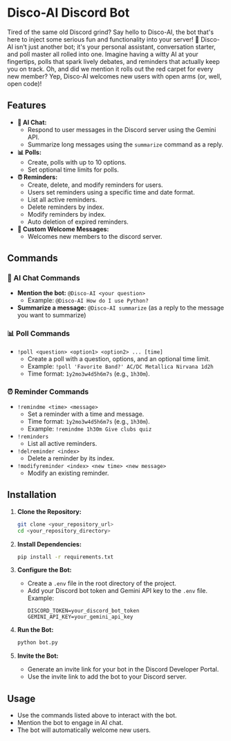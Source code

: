 # Disco-AI Discord Bot

Tired of the same old Discord grind? Say hello to Disco-AI, the bot that's here to inject some serious fun and functionality into your server! 🚀 Disco-AI isn't just another bot; it's your personal assistant, conversation starter, and poll master all rolled into one. Imagine having a witty AI at your fingertips, polls that spark lively debates, and reminders that actually keep you on track. Oh, and did we mention it rolls out the red carpet for every new member? Yep, Disco-AI welcomes new users with open arms (or, well, open code)!

## Features

* **🤖 AI Chat:**
    * Respond to user messages in the Discord server using the Gemini API.
    * Summarize long messages using the `summarize` command as a reply.
* **📊 Polls:**
    * Create, polls with up to 10 options.
    * Set optional time limits for polls.
* **⏰ Reminders:**
    * Create, delete, and modify reminders for users.
    * Users set reminders using a specific time and date format.
    * List all active reminders.
    * Delete reminders by index.
    * Modify reminders by index.
    * Auto deletion of expired reminders.
* **🎉 Custom Welcome Messages:**
    * Welcomes new members to the discord server.

## Commands

### 🤖 AI Chat Commands

* **Mention the bot:** `@Disco-AI <your question>`
    * Example: `@Disco-AI How do I use Python?`
* **Summarize a message:** `@Disco-AI summarize` (as a reply to the message you want to summarize)

### 📊 Poll Commands

* `!poll <question> <option1> <option2> ... [time]`
    * Create a poll with a question, options, and an optional time limit.
    * Example: `!poll 'Favorite Band?' AC/DC Metallica Nirvana 1d2h`
    * Time format: `1y2mo3w4d5h6m7s` (e.g., `1h30m`).

### ⏰ Reminder Commands

* `!remindme <time> <message>`
    * Set a reminder with a time and message.
    * Time format: `1y2mo3w4d5h6m7s` (e.g., `1h30m`).
    * Example: `!remindme 1h30m Give clubs quiz`
* `!reminders`
    * List all active reminders.
* `!delreminder <index>`
    * Delete a reminder by its index.
* `!modifyreminder <index> <new time> <new message>`
    * Modify an existing reminder.

## Installation

1.  **Clone the Repository:**
    ```bash
    git clone <your_repository_url>
    cd <your_repository_directory>
    ```
2.  **Install Dependencies:**
    ```bash
    pip install -r requirements.txt
    ```
3.  **Configure the Bot:**
    * Create a `.env` file in the root directory of the project.
    * Add your Discord bot token and Gemini API key to the `.env` file. Example:
        ```
        DISCORD_TOKEN=your_discord_bot_token
        GEMINI_API_KEY=your_gemini_api_key
        ```

4.  **Run the Bot:**
    ```bash
    python bot.py
    ```

5.  **Invite the Bot:**
    * Generate an invite link for your bot in the Discord Developer Portal.
    * Use the invite link to add the bot to your Discord server.

## Usage

* Use the commands listed above to interact with the bot.
* Mention the bot to engage in AI chat.
* The bot will automatically welcome new users.
